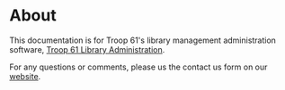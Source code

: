 # About

This documentation is for Troop 61's library management administration software, [Troop 61 Library Administration](https://troop61killbuck.org/library/admin). 



For any questions or comments, please us the contact us form on our [website](https://troop61killbuck.org/library/contact-us.php).
